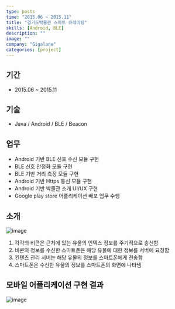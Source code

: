 ```yaml
---
type: posts
time: "2015.06 ~ 2015.11"
title: "경기도박물관 스마트 큐레이팅"
skills: [Android, BLE]
description: ""
image: ""
company: "Gigalane"
categories: [project]
---
```



## 기간

* 2015.06 ~ 2015.11

## 기술 

* Java / Android / BLE / Beacon

## 업무

* Android 기반 BLE 신호 수신 모듈 구현
* BLE 신호 안정화 모듈 구현
* BLE 기반 거리 측정 모듈 구현
* Android 기반 Https 통신 모듈 구현
* Android 기반 박물관 소개 UI/UX 구현
* Google play store 어플리케이션 배포 업무 수행

## 소개 

![image](https://user-images.githubusercontent.com/35713051/121360420-5fc17980-c96f-11eb-8439-7397bab63abe.png)

1. 각각의 비콘은 근처에 있는 유물의 인덱스 정보를 주기적으로 송신함
1. 비콘의 정보를 수신한 스마트폰은 해당 유물에 대한 정보를 서버에 요청함
1. 컨텐츠 관리 서버는 해당 유물의 정보를 스마트폰에게 전송함
1. 스마트폰은 수신한 유물의 정보를 스마트폰의 화면에 나타냄

## 모바일 어플리케이션 구현 결과 

![image](https://user-images.githubusercontent.com/35713051/121360503-710a8600-c96f-11eb-8b1c-d8438232a9b7.png)
